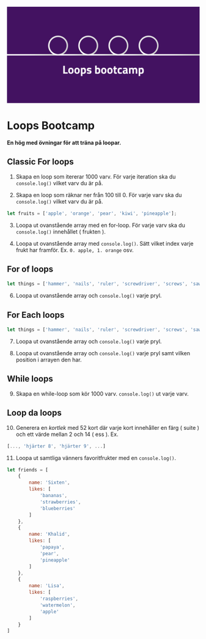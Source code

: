 ![poster](poster.png)
# Loops Bootcamp
**En hög med övningar för att träna på loopar.**

## Classic For loops

1. Skapa en loop som itererar 1000 varv. För varje iteration ska du ```console.log()``` vilket varv du är på.

2. Skapa en loop som räknar ner från 100 till 0. För varje varv ska du ```console.log()``` vilket varv du är på.

```javascript
let fruits = ['apple', 'orange', 'pear', 'kiwi', 'pineapple'];
```

3. Loopa ut ovanstående array med en for-loop. För varje varv ska du ```console.log()``` innehållet ( frukten ).

4. Loopa ut ovanstående array med ```console.log()```. Sätt vilket index varje frukt har framför. Ex. ```0. apple, 1. orange``` osv.

## For of loops

```js 
let things = ['hammer', 'nails', 'ruler', 'screwdriver', 'screws', 'saw'];
```

6. Loopa ut ovanstående array och ```console.log()``` varje pryl.


## For Each loops

```js 
let things = ['hammer', 'nails', 'ruler', 'screwdriver', 'screws', 'saw'];
```

7. Loopa ut ovanstående array och ```console.log()``` varje pryl.

8. Loopa ut ovanstående array och ```console.log()``` varje pryl samt vilken position i arrayen den har.




## While loops

9. Skapa en while-loop som kör 1000 varv. ```console.log()``` ut varje varv.


## Loop da loops

10. Generera en *kortlek* med 52 kort där varje kort innehåller en färg ( suite ) och ett värde mellan 2 och 14 ( ess ). Ex.

```javascript
[..., 'hjärter 8', 'hjärter 9', ...]
```


11. Loopa ut samtliga vänners favoritfrukter med en ```console.log()```.

```js
let friends = [
    {
        name: 'Sixten',
        likes: [
            'bananas',
            'strawberries',
            'blueberries'
        ]
    },
    {
        name: 'Khalid',
        likes: [
            'papaya',
            'pear',
            'pineapple'
        ]
    },
    {
        name: 'Lisa',
        likes: [
            'raspberries',
            'watermelon',
            'apple'
        ]
    }
]

```
